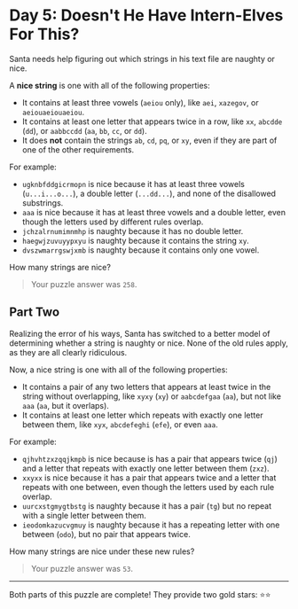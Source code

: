 # Day 5: Doesn't He Have Intern-Elves For This?

Santa needs help figuring out which strings in his text file are naughty or
nice.

A **nice string** is one with all of the following properties:

- It contains at least three vowels (`aeiou` only), like `aei`, `xazegov`, or
  `aeiouaeiouaeiou`.
- It contains at least one letter that appears twice in a row, like `xx`,
  `abcdde` (`dd`), or `aabbccdd` (`aa`, `bb`, `cc`, or `dd`).
- It does **not** contain the strings `ab`, `cd`, `pq`, or `xy`, even if they are
  part of one of the other requirements.

For example:

- `ugknbfddgicrmopn` is nice because it has at least three vowels
  (`u...i...o...`), a double letter (`...dd...`), and none of the disallowed
  substrings.
- `aaa` is nice because it has at least three vowels and a double letter,
  even though the letters used by different rules overlap.
- `jchzalrnumimnmhp` is naughty because it has no double letter.
- `haegwjzuvuyypxyu` is naughty because it contains the string `xy`.
- `dvszwmarrgswjxmb` is naughty because it contains only one vowel.

How many strings are nice?

> Your puzzle answer was `258`.

## Part Two

Realizing the error of his ways, Santa has switched to a better model of
determining whether a string is naughty or nice. None of the old rules
apply, as they are all clearly ridiculous.

Now, a nice string is one with all of the following properties:

- It contains a pair of any two letters that appears at least twice in
  the string without overlapping, like `xyxy` (`xy`) or `aabcdefgaa` (`aa`), but
  not like `aaa` (`aa`, but it overlaps).
- It contains at least one letter which repeats with exactly one letter
  between them, like `xyx`, `abcdefeghi` (`efe`), or even `aaa`.

For example:

- `qjhvhtzxzqqjkmpb` is nice because is has a pair that appears twice (`qj`)
  and a letter that repeats with exactly one letter between them (`zxz`).
- `xxyxx` is nice because it has a pair that appears twice and a letter
  that repeats with one between, even though the letters used by each
  rule overlap.
- `uurcxstgmygtbstg` is naughty because it has a pair (`tg`) but no repeat
  with a single letter between them.
- `ieodomkazucvgmuy` is naughty because it has a repeating letter with one
  between (`odo`), but no pair that appears twice.

How many strings are nice under these new rules?

> Your puzzle answer was `53`.

----

Both parts of this puzzle are complete! They provide two gold stars: :star::star:

